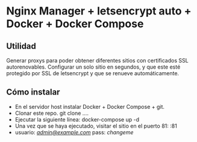 # Nginx Manager + letsencrypt auto + Docker + Docker Compose

## Utilidad

Generar proxys para poder obtener diferentes sitios con certificados SSL autorenovables.
Configurar un solo sitio en segundos, y que este esté protegido por SSL de letsencrypt y que se renueve automáticamente.

## Cómo instalar

- En el servidor host instalar Docker + Docker Compose + git.
- Clonar este repo. git clone ....
- Ejecutar la siguiente línea: docker-compose up -d
- Una vez que se haya ejecutado, visitar el sitio en el puerto 81: <IP PUBLICA>:81
- usuario: *admin@example.com* pass: *changeme*
